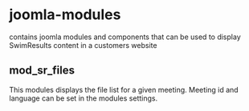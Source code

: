 # joomla-modules
contains joomla modules and components that can be used to display SwimResults content in a customers website

## mod_sr_files

This modules displays the file list for a given meeting. Meeting id and language can be set in the modules settings.

